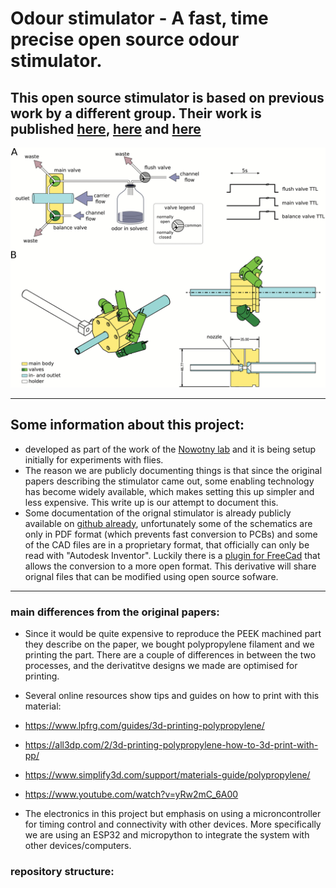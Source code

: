 # Odour stimulator - A fast, time precise open source odour stimulator. 



## This open source stimulator is based on previous work by a different group. Their work is published  [here](https://www.pnas.org/content/111/47/16925), [here](https://www.sciencedirect.com/science/article/pii/S2589004218300646) and [here](<https://academic.oup.com/chemse/article/42/2/141/2709444>)


![](media/overview.jpeg)

--- 
## Some information about this project:

- developed as part of the work of the [Nowotny lab](https://www.sussex.ac.uk/research/centres/sussex-neuroscience/phd/4yearphd/supervisors/circuits-projects/thomas-nowotny-project) and it is being setup initially for experiments with flies. 
- The reason we are publicly documenting things is that since the original papers describing the stimulator came out, some enabling technology has become widely available, which makes setting this up simpler and less expensive. This write up is our attempt to document this.
- Some documentation of the orignal stimulator is already publicly available on [github already](https://github.com/grg2rsr/OlfactoryStimulator), unfortunately some of the schematics are only in PDF format (which prevents fast conversion to PCBs) and some of the CAD files are in a proprietary format, that officially can only be read with "Autodesk Inventor". Luckily there is a [plugin for FreeCad](https://github.com/jmplonka/InventorLoader/) that allows the conversion to a more open format.  This derivative will share orignal files that can be modified using open source sofware.



---

### main differences from the original papers:

- Since it would be quite expensive to reproduce the PEEK machined part they describe on the paper, we bought polypropylene filament and we printing the part. There are a couple of differences in between the two processes, and the derivatitve designs we made are optimised for printing. 
  
- Several online resources show tips and guides on how to print with this material:
 - https://www.lpfrg.com/guides/3d-printing-polypropylene/
 - https://all3dp.com/2/3d-printing-polypropylene-how-to-3d-print-with-pp/
 - https://www.simplify3d.com/support/materials-guide/polypropylene/
 - https://www.youtube.com/watch?v=yRw2mC_6A00 

- The electronics in this project but emphasis on using a microncontroller for timing control and connectivity with other devices. More specifically we are using an ESP32 and micropython to integrate the system with other devices/computers.
  

### repository structure:

